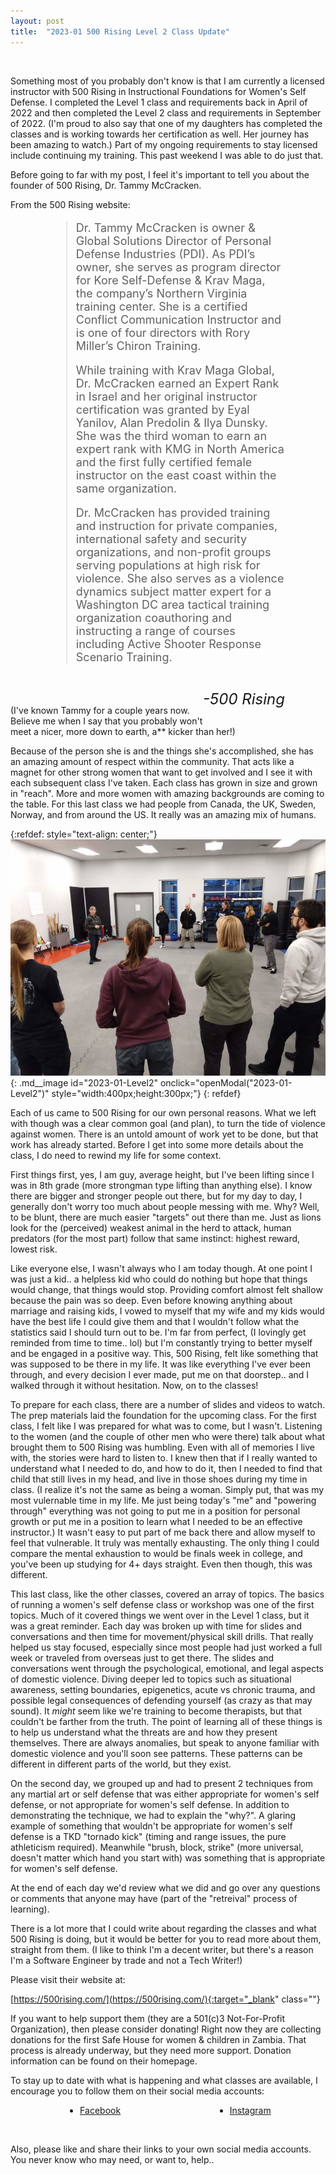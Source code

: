 ```yaml
---
layout: post
title:  "2023-01 500 Rising Level 2 Class Update"
---
```

<br>
<p>Something most of you probably don't know is that I am currently a licensed instructor with 500 Rising in Instructional Foundations for Women's Self Defense. I completed the Level 1 class and requirements back in April of 2022 and then completed the Level 2 class and requirements in September of 2022. (I'm proud to also say that one of my daughters has completed the classes and is working towards her certification as well. Her journey has been amazing to watch.) Part of my ongoing requirements to stay licensed include continuing my training. This past weekend I was able to do just that.</p>
<p>Before going to far with my post, I feel it's important to tell you about the founder of 500 Rising, Dr. Tammy McCracken.</p>
<p>From the 500 Rising website:</p>
<div style="margin-left: 25px;margin-right:25px">
                    <figure>
                        <blockquote>
                            <div class="quote-line-container">
                                <p class="quote" style="font-size: large!important">Dr. Tammy McCracken is owner & Global Solutions Director of Personal Defense Industries (PDI). As PDI’s owner, she serves as program director for Kore Self-Defense & Krav Maga, the company’s Northern Virginia training center. She is a certified Conflict Communication Instructor and is one of four directors with Rory Miller’s Chiron Training.</p>
<p class="quote" style="font-size: large!important">While training with Krav Maga Global, Dr. McCracken earned an Expert Rank in Israel and her original instructor certification was granted by Eyal Yanilov, Alan Predolin & Ilya Dunsky. She was the third woman to earn an expert rank with KMG in North America and the first fully certified female instructor on the east coast within the same organization. </p>
<p class="quote" style="font-size: large!important">Dr. McCracken has provided training and instruction for private companies, international safety and security organizations, and non-profit groups serving populations at high risk for violence. She also serves as a violence dynamics subject matter expert for a Washington DC area tactical training organization coauthoring and instructing a range of courses including Active Shooter Response Scenario Training.</p>
                            </div>
                        </blockquote>
                        <figcaption style="float:right !important"><cite style="font-size:24px !important">
                                <p>-500 Rising</p>
                            </cite></figcaption>
                    </figure>
                </div>

<br><br>

<p>(I've known Tammy for a couple years now.  Believe me when I say that you probably won't meet a nicer, more down to earth, a** kicker than her!)</p>

<p>Because of the person she is and the things she's accomplished, she has an amazing amount of respect within the community. That acts like a magnet for other strong women that want to get involved and I see it with each subsequent class I've taken. Each class has grown in size and grown in "reach". More and more women with amazing backgrounds are coming to the table. For this last class we had people from Canada, the UK, Sweden, Norway, and from around the US. It really was an amazing mix of humans.</p>

{:refdef: style="text-align: center;"}
![2023-01 Level 2](/img/rising/2023-01-Level2.jpg){: .md__image id="2023-01-Level2" onclick="openModal(\"2023-01-Level2\")" style="width:400px;height:300px;"}
{: refdef}

<p>Each of us came to 500 Rising for our own personal reasons. What we left with though was a clear common goal (and plan), to turn the tide of violence against women. There is an untold amount of work yet to be done, but that work has already started. Before I get into some more details about the class, I do need to rewind my life for some context.</p>

<p>First things first, yes, I am guy, average height, but I've been lifting since I was in 8th grade (more strongman type lifting than anything else). I know there are bigger and stronger people out there, but for my day to day, I generally don't worry too much about people messing with me. Why? Well, to be blunt, there are much easier "targets" out there than me. Just as lions look for the (perceived) weakest animal in the herd to attack, human predators (for the most part) follow that same instinct: highest reward, lowest risk.</p>

<p>Like everyone else, I wasn't always who I am today though. At one point I was just a kid.. a helpless kid who could do nothing but hope that things would change, that things would stop. Providing comfort almost felt shallow because the pain was so deep. Even before knowing anything about marriage and raising kids, I vowed to myself that my wife and my kids would have the best life I could give them and that I wouldn't follow what the statistics said I should turn out to be. I'm far from perfect, (I lovingly get reminded from time to time.. lol) but I'm constantly trying to better myself and be engaged in a positive way. This, 500 Rising, felt like something that was supposed to be there in my life. It was like everything I've ever been through, and every decision I ever made, put me on that doorstep.. and I walked through it without hesitation. Now, on to the classes!</p>

<p>To prepare for each class, there are a number of slides and videos to watch. The prep materials laid the foundation for the upcoming class. For the first class, I felt like I was prepared for what was to come, but I wasn't. Listening to the women (and the couple of other men who were there) talk about what brought them to 500 Rising was humbling. Even with all of memories I live with, the stories were hard to listen to. I knew then that if I really wanted to understand what I needed to do, and how to do it, then I needed to find that child that still lives in my head, and live in those shoes during my time in class. (I realize it's not the same as being a woman. Simply put, that was my most vulernable time in my life. Me just being today's "me" and "powering through" everything was not going to put me in a position for personal growth or put me in a position to learn what I needed to be an effective instructor.) It wasn't easy to put part of me back there and allow myself to feel that vulnerable. It truly was mentally exhausting. The only thing I could compare the mental exhaustion to would be finals week in college, and you've been up studying for 4+ days straight. Even then though, this was different.</p>

<p>This last class, like the other classes, covered an array of topics. The basics of running a women's self defense class or workshop was one of the first topics. Much of it covered things we went over in the Level 1 class, but it was a great reminder. Each day was broken up with time for slides and conversations and then time for movement/physical skill drills. That really helped us stay focused, especially since most people had just worked a full week or traveled from overseas just to get there. The slides and conversations went through the psychological, emotional, and legal aspects of domestic violence. Diving deeper led to topics such as situational awareness, setting boundaries, epigenetics, acute vs chronic trauma, and possible legal consequences of defending yourself (as crazy as that may sound). It <i>might</i> seem like we're training to become therapists, but that couldn't be farther from the truth. The point of learning all of these things is to help us understand what the threats are and how they present themselves. There are always anomalies, but speak to anyone familiar with domestic violence and you'll soon see patterns. These patterns can be different in different parts of the world, but they exist.</p>

<p>On the second day, we grouped up and had to present 2 techniques from any martial art or self defense that was either appropriate for women's self defense, or not appropriate for women's self defense. In addition to demonstrating the technique, we had to explain the "why?". A glaring example of something that wouldn't be appropriate for women's self defense is a TKD "tornado kick" (timing and range issues, the pure athleticism required). Meanwhile "brush, block, strike" (more universal, doesn't matter which hand you start with) was something that is appropriate for women's self defense.</p>

<p>At the end of each day we'd review what we did and go over any questions or comments that anyone may have (part of the "retreival" process of learning).</p>

<p>There is a lot more that I could write about regarding the classes and what 500 Rising is doing, but it would be better for you to read more about them, straight from them. (I like to think I'm a decent writer, but there's a reason I'm a Software Engineer by trade and not a Tech Writer!)</p>

<p>Please visit their website at:</p>

[https://500rising.com/](https://500rising.com/){:target="_blank" class=""}

<p>If you want to help support them (they are a 501(c)3 Not-For-Profit Organization), then please consider donating! Right now they are collecting donations for the first Safe House for women & children in Zambia. That process is already underway, but they need more support. Donation information can be found on their homepage.</p>

<p>To stay up to date with what is happening and what classes are available, I encourage you to follow them on their social media accounts:</p>

<ul class="list-inline banner-social-buttons" style="display: flex">
<li style="margin-left: auto!important;margin-right: auto!important"><a href="https://www.facebook.com/500rising/"  target="_blank" class="btn btn-default btn-lg"><i class="fab fa-facebook fa-fw"></i> <span class="network-name">Facebook</span></a></li>
<li style="margin-left: auto!important;margin-right: auto!important"><a href="https://www.instagram.com/500rising/"  target="_blank" class="btn btn-default btn-lg"><i class="fab fa-instagram fa-fw"></i> <span class="network-name">Instagram</span></a></li>
</ul>
<br>
<p>Also, please like and share their links to your own social media accounts. You never know who may need, or want to, help..